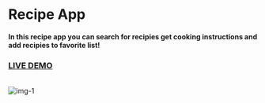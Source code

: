 <h1>Recipe App</h1>
<h4>In this recipe app you can search for recipies get cooking instructions and add recipies to favorite list!</h4>

<a href="https://samod667.github.io/Recipe-App/"><h3>LIVE DEMO</h3></a>
<br>
![img-1](img/img1)


